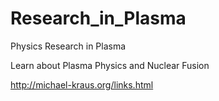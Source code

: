 # Research_in_Plasma
Physics Research in Plasma

Learn about Plasma Physics and Nuclear Fusion

http://michael-kraus.org/links.html
